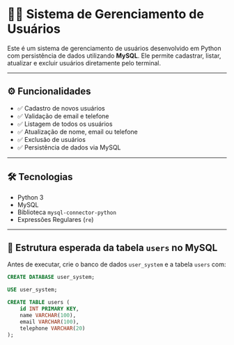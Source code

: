 # 🧑‍💻 Sistema de Gerenciamento de Usuários

Este é um sistema de gerenciamento de usuários desenvolvido em Python com persistência de dados utilizando **MySQL**. Ele permite cadastrar, listar, atualizar e excluir usuários diretamente pelo terminal.

---

## ⚙️ Funcionalidades

- ✅ Cadastro de novos usuários
- ✅ Validação de email e telefone
- ✅ Listagem de todos os usuários
- ✅ Atualização de nome, email ou telefone
- ✅ Exclusão de usuários
- ✅ Persistência de dados via MySQL

---

## 🛠️ Tecnologias

- Python 3
- MySQL
- Biblioteca `mysql-connector-python`
- Expressões Regulares (`re`)

---

## 💾 Estrutura esperada da tabela `users` no MySQL

Antes de executar, crie o banco de dados `user_system` e a tabela `users` com:

```sql
CREATE DATABASE user_system;

USE user_system;

CREATE TABLE users (
    id INT PRIMARY KEY,
    name VARCHAR(100),
    email VARCHAR(100),
    telephone VARCHAR(20)
);

